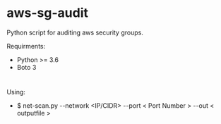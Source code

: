 # aws-sg-audit
Python script for auditing aws security groups.

Requirments:
- Python >= 3.6
- Boto 3

#

Using:

- $ net-scan.py --network <IP/CIDR> --port < Port Number > --out < outputfile >
#
